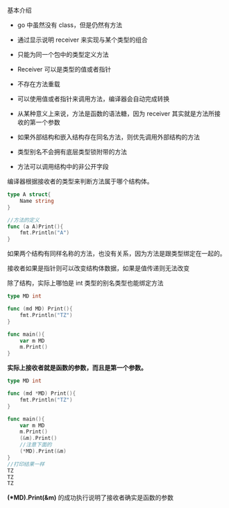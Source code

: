基本介绍

- go 中虽然没有 class，但是仍然有方法

- 通过显示说明 receiver 来实现与某个类型的组合

- 只能为同一个包中的类型定义方法

- Receiver 可以是类型的值或者指针

- 不存在方法重载

- 可以使用值或者指针来调用方法，编译器会自动完成转换

- 从某种意义上来说，方法是函数的语法糖，因为 receiver 其实就是方法所接收的第一个参数

- 如果外部结构和嵌入结构存在同名方法，则优先调用外部结构的方法

- 类型别名不会拥有底层类型锁附带的方法

- 方法可以调用结构中的非公开字段

编译器根据接收者的类型来判断方法属于哪个结构体。

```go
type A struct{
	Name string
}

//方法的定义
func (a A)Print(){
	fmt.Println("A")
}
```

如果两个结构有同样名称的方法，也没有关系，因为方法是跟类型绑定在一起的。

接收者如果是指针则可以改变结构体数据，如果是值传递则无法改变

除了结构，实际上哪怕是 int 类型的别名类型也能绑定方法

```go
type MD int

func (md MD) Print(){
	fmt.Println("TZ")
}

func main(){
	var m MD
	m.Print()
}
```

**实际上接收者就是函数的参数，而且是第一个参数。**

```go
type MD int

func (md *MD) Print(){
	fmt.Println("TZ")
}

func main(){
	var m MD
	m.Print()
	(&m).Print()
	//注意下面的
	(*MD).Print(&m)
}
//打印结果一样
TZ
TZ
TZ
```

**(\*MD).Print(&m)** 的成功执行说明了接收者确实是函数的参数
